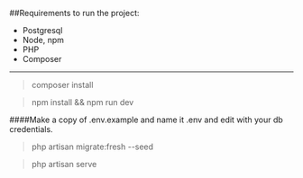 ##Requirements to run the project:
- Postgresql
- Node, npm
- PHP
- Composer

----------------------------------------------------------

>composer install

>npm install && npm run dev

####Make a copy of .env.example and name it .env and edit with your db credentials.

>php artisan migrate:fresh --seed 

>php artisan serve
